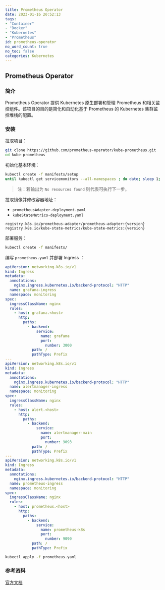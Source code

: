 ```yaml
---
title: Prometheus Operator
date: 2023-01-16 20:52:13
tags:
- "Container"
- "Docker"
- "Kubernetes"
- "Prometheus"
id: prometheus-operator
no_word_count: true
no_toc: false
categories: Kubernetes
---
```


## Prometheus Operator

### 简介

Prometheus Operator 提供 Kubernetes 原生部署和管理 Prometheus 和相关监控组件。该项目的目的是简化和自动化基于 Prometheus 的 Kubernetes 集群监控堆栈的配置。

### 安装

拉取项目：

```bash
git clone https://github.com/prometheus-operator/kube-prometheus.git
cd kube-prometheus
```

初始化基本环境：

```bash
kubectl create -f manifests/setup
until kubectl get servicemonitors --all-namespaces ; do date; sleep 1; echo ""; done
```

> 注：若输出为 `No resources found` 则代表可执行下一步。

拉取镜像并修改容器地址：

- `prometheusAdapter-deployment.yaml`
- `kubeStateMetrics-deployment.yaml`

```text
registry.k8s.io/prometheus-adapter/prometheus-adapter:{version}
registry.k8s.io/kube-state-metrics/kube-state-metrics:{version}
```

部署服务：

```bash
kubectl create -f manifests/
```

编写 `prometheus.yaml` 并部署 Ingress ：

```yaml
apiVersion: networking.k8s.io/v1
kind: Ingress
metadata:
  annotations:
    nginx.ingress.kubernetes.io/backend-protocol: "HTTP"
  name: grafana-ingress
  namespace: monitoring
spec:
  ingressClassName: nginx
  rules:
    - host: grafana.<host>
      http:
        paths:
          - backend:
              service:
                name: grafana
                port:
                  number: 3000
            path: /
            pathType: Prefix
---
apiVersion: networking.k8s.io/v1
kind: Ingress
metadata:
  annotations:
    nginx.ingress.kubernetes.io/backend-protocol: "HTTP"
  name: alertmanager-ingress
  namespace: monitoring
spec:
  ingressClassName: nginx
  rules:
    - host: alert.<host>
      http:
        paths:
          - backend:
              service:
                name: alertmanager-main
                port:
                  number: 9093
            path: /
            pathType: Prefix
---
apiVersion: networking.k8s.io/v1
kind: Ingress
metadata:
  annotations:
    nginx.ingress.kubernetes.io/backend-protocol: "HTTP"
  name: prometheus-ingress
  namespace: monitoring
spec:
  ingressClassName: nginx
  rules:
    - host: prometheus.<host>
      http:
        paths:
          - backend:
              service:
                name: prometheus-k8s
                port:
                  number: 9090
            path: /
            pathType: Prefix
```

```bash
kubectl apply -f prometheus.yaml
```

### 参考资料

[官方文档](https://prometheus-operator.dev/docs/prologue/introduction/)
